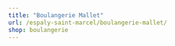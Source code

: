 ```yaml
---
title: "Boulangerie Mallet"
url: /espaly-saint-marcel/boulangerie-mallet/
shop: boulangerie
---
```

